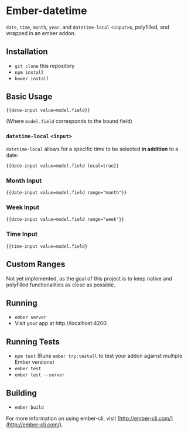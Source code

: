 # Ember-datetime

`date`, `time`, `month`, `year`, and `datetime-local` `<input>`s, polyfilled, and wrapped in an ember addon.

## Installation

* `git clone` this repository
* `npm install`
* `bower install`

## Basic Usage

```
{{date-input value=model.field}}
```

(Where `model.field` corresponds to the bound field)

### `datetime-local` `<input>`

`datetime-local` allows for a specific time to be selected **in addition** to a date:

```
{{date-input value=model.field local=true}}
```

### Month Input

```
{{date-input value=model.field range="month"}}
```

### Week Input

```
{{date-input value=model.field range="week"}}
```

### Time Input

```
{{time-input value=model.field}
```

## Custom Ranges

Not yet implemented, as the goal of this project is to keep native and polyfilled functionalities as close as possible.

## Running

* `ember server`
* Visit your app at http://localhost:4200.

## Running Tests

* `npm test` (Runs `ember try:testall` to test your addon against multiple Ember versions)
* `ember test`
* `ember test --server`

## Building

* `ember build`

For more information on using ember-cli, visit [http://ember-cli.com/](http://ember-cli.com/).
